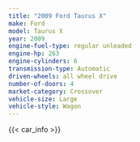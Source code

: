 ```yaml
---
title: "2009 Ford Taurus X"
make: Ford
model: Taurus X
year: 2009
engine-fuel-type: regular unleaded
engine-hp: 263
engine-cylinders: 6
transmission-type: Automatic
driven-wheels: all wheel drive
number-of-doors: 4
market-category: Crossover
vehicle-size: Large
vehicle-style: Wagon
---
```


{{< car_info >}}

